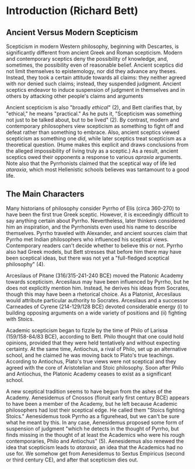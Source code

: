 # Introduction (Richard Bett)

## Ancient Versus Modern Scepticism

Scepticism in modern Western philosophy, beginning with Descartes, is
significantly different from ancient Greek and Roman scepticism. Modern and
contemporary sceptics deny the possibility of knowledge, and, sometimes,
the possibility even of reasonable belief. Ancient sceptics did not limit
themselves to epistemology, nor did they advance any theses. Instead, they
took a certain attitude towards all claims: they neither agreed with nor
denied such claims; instead, they suspended judgment. Ancient sceptics
endeavor to induce suspension of judgment in themselves and in others by
attacking other people's claims and arguments

Ancient scepticism is also "broadly *ethical*" (2), and Bett clarifies
that, by "ethical," he means "practical." As he puts it, "Scepticism was
something not just to be talked about, but to be lived" (2). By contrast,
modern and contemporary philosophers view scepticism as something to fight
off and defeat rather than something to embrace. Also, ancient sceptics
viewed scepticism as something one *did*, while later sceptics treat
scepticism as a theoretical question. (Hume makes this explicit and draws
conclusions from the alleged impossibility of living truly as a sceptic.)
As a result, ancient sceptics owed their opponents a response to various
*apraxia* arguments. Note also that the Pyrrhonists claimed that the
sceptical way of life led *ataraxia*, which most Hellenistic schools
believes was tantamount to a good life.

## The Main Characters

Many historians of philosophy consider Pyrrho of Elis (circa 360-270) to
have been the first true Greek sceptic. However, it is exceedingly
difficult to say anything certain about Pyrrho. Nevertheless, later
thinkers considered him an inspiration, and the Pyrrhonists even used his
name to describe themselves. Pyrrho traveled with Alexander, and ancient
sources claim that Pyrrho met Indian philosophers who influenced his
sceptical views. Contemporary readers can't decide whether to believe this
or not. Pyrrho also had Greek models, but Bett stresses that before him
there may have been sceptical ideas, but there was not yet a "full-fledged
sceptical philosophy" (4).

Arcesilaus of Pitane (316/315-241-240 BCE) moved the Platonic Academy
towards scepticism. Arcesilaus may have been influenced by Pyrrho, but he
does not explicitly mention him. Instead, he derives his ideas from
Socrates, though this may have been a rhetorical choice. As a Platonist,
Arcesilaus would attribute particular authority to Socrates. Arcesilaus and
a successor Carneades of Cyrene (214-129/128 BCE) devoted considerable
energy (i) to building opposing arguments on a wide variety of positions
and (ii) fighting with Stoics.

Academic scepticism began to fizzle by the time of Philo of Larissa
(159/158-84/83 BCE), according to Bett. Philo thought that one could hold
opinions, provided that they were held tentatively and without expecting
certainty. At the same time, Antiochus, a rival of Philo, set up an
alternative school, and he claimed he was moving back to Plato's true
teachings. According to Antiochus, Plato's true views were not sceptical
and they agreed with the core of Aristotelian and Stoic philosophy. Soon
after Philo and Antiochus, the Platonic Academy ceases to exist as
a significant school.

A new sceptical tradition seems to have begun from the ashes of the
Academy. Aenesidemus of Cnossos (floruit early first century BCE) appears
to have been a member of the Academy, but he left because Academic
philosophers had lost their sceptical edge. He called them "Stoics fighting
Stoics." Aenesidemus took Pyrrho as a figurehead, but we can't be sure what
he meant by this. In any case, Aenesidemus proposed some form of suspension
of judgment "which he detects in the thought of Pyrrho, but finds missing
in the thought of at least the Academics who were his rough contemporaries,
Philo and Antiochus" (5). Aenesidemus also renewed the idea that scepticism
leads to *ataraxia*, an idea that the Academics had no use for. We somehow
get from Aenesidemus to Sextus Empiricus (second or third century CE), and
after that scepticism dies out.
